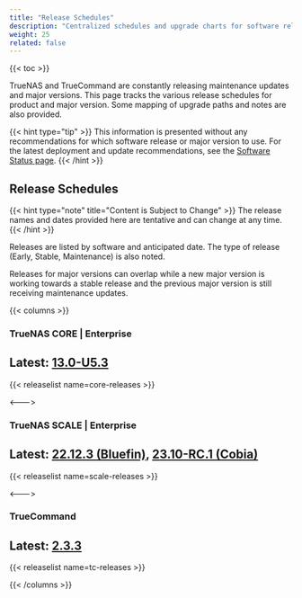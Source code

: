```yaml
---
title: "Release Schedules"
description: "Centralized schedules and upgrade charts for software releases."
weight: 25
related: false
---
```


{{< toc >}}

TrueNAS and TrueCommand are constantly releasing maintenance updates and major versions.
This page tracks the various release schedules for product and major version.
Some mapping of upgrade paths and notes are also provided.

{{< hint type="tip" >}}
This information is presented without any recommendations for which software release or major version to use.
For the latest deployment and update recommendations, see the [Software Status page](https://www.truenas.com/software-status/).
{{< /hint >}}

## Release Schedules

{{< hint type="note" title="Content is Subject to Change" >}}
The release names and dates provided here are tentative and can change at any time.
{{< /hint >}}

Releases are listed by software and anticipated date.
The type of release (Early, Stable, Maintenance) is also noted.

Releases for major versions can overlap while a new major version is working towards a stable release and the previous major version is still receiving maintenance updates.

{{< columns >}}

### TrueNAS CORE | Enterprise
Latest: [13.0-U5.3](https://www.truenas.com/docs/core/13.0/gettingstarted/corereleasenotes/)
---

{{< releaselist name=core-releases >}}

<--->

### TrueNAS SCALE | Enterprise
Latest: [22.12.3 (Bluefin)](https://www.truenas.com/docs/scale/22.12/gettingstarted/scalereleasenotes/), [23.10-RC.1 (Cobia)](https://www.truenas.com/docs/scale/23.10/gettingstarted/scalereleasenotes/)
---

{{< releaselist name=scale-releases >}}

<--->

### TrueCommand
Latest: [2.3.3](https://www.truenas.com/docs/truecommand/2.3/tcgettingstarted/tcreleasenotes/)
---

{{< releaselist name=tc-releases >}}

{{< /columns >}}
